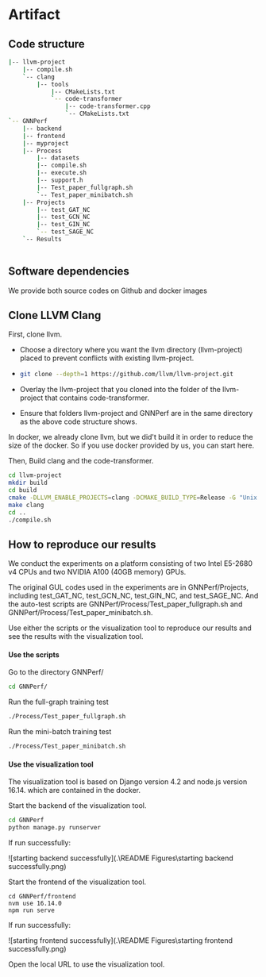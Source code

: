 # Artifact

## Code structure
```sh
|-- llvm-project
	|-- compile.sh
	`-- clang
		|-- tools
			|-- CMakeLists.txt
			`-- code-transformer
				|-- code-transformer.cpp
				`-- CMakeLists.txt
`-- GNNPerf
	|-- backend
	|-- frontend
	|-- myproject
	|-- Process
		|-- datasets
		|-- compile.sh
		|-- execute.sh
		|-- support.h
		|-- Test_paper_fullgraph.sh
		`-- Test_paper_minibatch.sh
	|-- Projects
		|-- test_GAT_NC
		|-- test_GCN_NC
		|-- test_GIN_NC
		`-- test_SAGE_NC
	`-- Results
	
```


## Software dependencies 

We provide both source codes on Github and docker images

## Clone LLVM Clang

First, clone llvm.

- Choose a directory where you want the llvm directory (llvm-project) placed to prevent conflicts with existing llvm-project. 

- ```sh
  git clone --depth=1 https://github.com/llvm/llvm-project.git
  ```

- Overlay the llvm-project that you cloned into the folder of the llvm-project that contains code-transformer. 
- Ensure that folders llvm-project and GNNPerf are in the same directory as the above code structure shows.

In docker, we already clone llvm, but we did't build it in order to reduce the size of the docker. So if you use docker provided by us, you can start here. 

Then, Build clang and the code-transformer. 

```sh
cd llvm-project
mkdir build
cd build
cmake -DLLVM_ENABLE_PROJECTS=clang -DCMAKE_BUILD_TYPE=Release -G "Unix Makefiles" ../llvm
make clang
cd ..
./compile.sh
```

## How to reproduce our results 

We conduct the experiments on a platform consisting of two Intel E5-2680 v4 CPUs and two NVIDIA A100 (40GB memory) GPUs. 

The original GUL codes used in the experiments are in GNNPerf/Projects, including test_GAT_NC, test_GCN_NC, test_GIN_NC, and test_SAGE_NC. And the auto-test scripts are GNNPerf/Process/Test_paper_fullgraph.sh and GNNPerf/Process/Test_paper_minibatch.sh. 

Use either the scripts or the visualization tool to reproduce our results and see the results with the visualization tool. 

#### Use the scripts

Go to the directory GNNPerf/

```sh
cd GNNPerf/
```

Run the full-graph training test

```sh
./Process/Test_paper_fullgraph.sh
```

Run the mini-batch training test

```sh
./Process/Test_paper_minibatch.sh
```

#### Use the visualization tool

The visualization tool is based on Django version 4.2 and node.js version 16.14. which are contained in the docker. 

Start the backend of the visualization tool.

```sh
cd GNNPerf
python manage.py runserver
```

If run successfully: 

![starting backend successfully](.\README Figures\starting backend successfully.png)

Start the frontend of the visualization tool.

```
cd GNNPerf/frontend
nvm use 16.14.0
npm run serve
```

If run successfully:

![starting frontend successfully](.\README Figures\starting frontend successfully.png)

Open the local URL to use the visualization tool. 